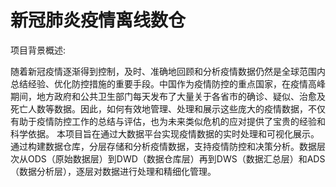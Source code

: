 # 新冠肺炎疫情离线数仓
项目背景概述:  

随着新冠疫情逐渐得到控制，及时、准确地回顾和分析疫情数据仍然是全球范围内总结经验、优化防控措施的重要手段。中国作为疫情防控的重点国家，在疫情高峰期间，地方政府和公共卫生部门每天发布了大量关于各省市的确诊、疑似、治愈及死亡人数等数据。因此，如何有效地管理、处理和展示这些庞大的疫情数据，不仅有助于疫情防控工作的总结与评估，也为未来类似危机的应对提供了宝贵的经验和科学依据。
本项目旨在通过大数据平台实现疫情数据的实时处理和可视化展示。通过构建数据仓库，分层存储和分析疫情数据，支持疫情防控和决策分析。数据层次从ODS（原始数据层）到DWD（数据仓库层）再到DWS（数据汇总层）和ADS（数据分析层），逐层对数据进行处理和精细化管理。

